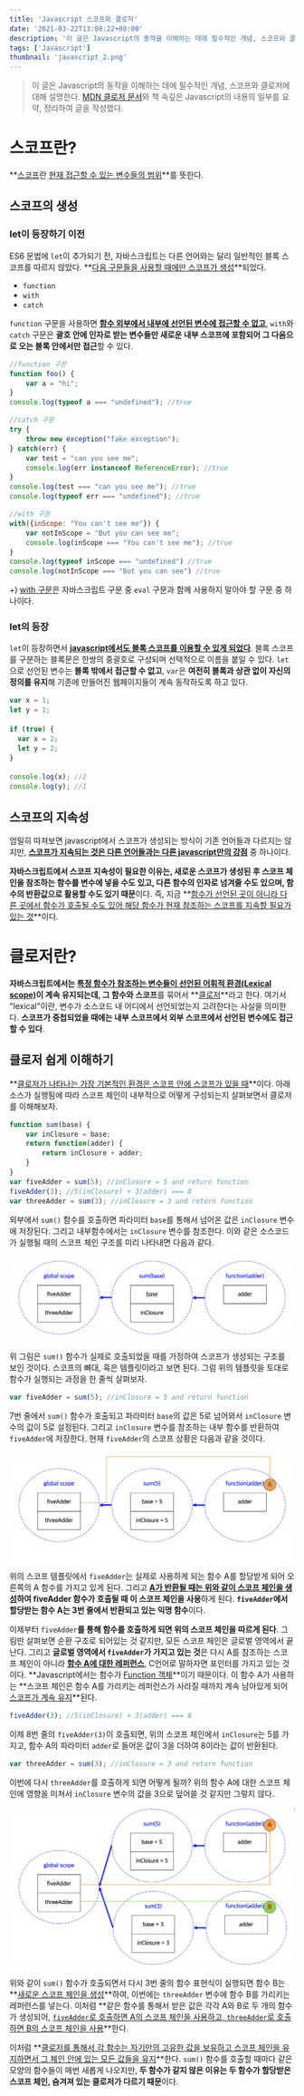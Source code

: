 ```yaml
---
title: 'Javascript 스코프와 클로저'
date: '2021-03-22T13:08:22+00:00'
description: '이 글은 Javascript의 동작을 이해하는 데에 필수적인 개념, 스코프와 클로저에 대해 설명한다.'
tags: ['Javascript']
thumbnail: 'javascript_2.png'
---
```


> 이 글은 Javascript의 동작을 이해하는 데에 필수적인 개념, 스코프와 클로저에 대해 설명한다. [MDN 클로저 문서](https://developer.mozilla.org/ko/docs/Web/JavaScript/Closures)와 책 속깊은 Javascript의 내용의 일부를 요약, 정리하여 글을 작성했다.

# 스코프란?

**<u>스코프</u>란 <u>현재 접근할 수 있는 변수들의 범위</u>**를 뜻한다.

## 스코프의 생성

### let이 등장하기 이전

ES6 문법에 `let`이 추가되기 전, 자바스크립트는 다른 언어와는 달리 일반적인 블록 스코프를 따르지 않았다. **<u>다음 구문들을 사용할 때에만 스코프가 생성</u>**되었다. 

- `function`
- `with`
- `catch`

`function` 구문을 사용하면 **<u>함수 외부에서 내부에 선언된 변수에 접근할 수 없고</u>**, `with`와 `catch` 구문은 **괄호 안에 인자로 받는 변수들만 새로운 내부 스코프에 포함되어 그 다음으로 오는 블록 안에서만 접근**할 수 있다.

```jsx
//function 구문
function foo() {
	var a = "hi";
}
console.log(typeof a === "undefined"); //true
```

```jsx
//catch 구문
try {
	throw new exception("fake exception");
} catch(err) {
	var test = "can you see me";
	console.log(err instanceof ReferenceError); //true	
}
console.log(test === "can you see me"); //true
console.log(typeof err === "undefined"); //true
```

```jsx
//with 구문
with({inScope: "You can't see me"}) {
	var notInScope = "But you can see me";
	console.log(inScope === "You can't see me"); //true
}
console.log(typeof inScope === "undefined") //true
console.log(notInScope === "But you can see") //true
```

+) [with 구문](https://developer.mozilla.org/ko/docs/Web/JavaScript/Reference/Statements/with)은 자바스크립트 구문 중 `eval` 구문과 함께 사용하지 말아야 할 구문 중 하나이다.

### let의 등장

`let`이 등장하면서 **<u>javascript에서도 블록 스코프를 이용할 수 있게 되었다</u>**. 블록 스코프를 구분하는 블록문은 한쌍의 중괄호로 구성되며 선택적으로 이름을 붙일 수 있다. `let`으로 선언된 변수는 **블록 밖에서 접근할 수 없고**, `var`은 **여전히 블록과 상관 없이 자신의 정의를 유지**해 기존에 만들어진 웹페이지들이 계속 동작하도록 하고 있다.

```jsx
var x = 1;
let y = 1;

if (true) {
  var x = 2;
  let y = 2;
}

console.log(x); //2
console.log(y); //1
```

## 스코프의 지속성

엄밀히 따져보면 javascript에서 스코프가 생성되는 방식이 기존 언어들과 다르지는 않지만, **<u>스코프가 지속되는 것은 다른 언어들과는 다른 javascript만의 강점</u>** 중 하나이다.

**자바스크립트에서 스코프 지속성이 필요한 이유는, 새로운 스코프가 생성된 후 스코프 체인을 참조하는 함수를 변수에 넣을 수도 있고, 다른 함수의 인자로 넘겨줄 수도 있으며, 함수의 반환값으로 활용할 수도 있기 때문**이다. 즉, 지금 **<u>함수가 선언된 곳이 아니라 다른 곳에서 함수가 호출될 수도 있어 해당 함수가 현재 참조하는 스코프를 지속할 필요가 있는 것</u>**이다.

# 클로저란?

**자바스크립트에서는 <u>특정 함수가 참조하는 변수들이 선언된 어휘적 환경(Lexical scope)</u>이 계속 유지되는데, 그 함수와 스코프**를 묶어서 **<u>클로저</u>**라고 한다. 여기서 "lexical"이란, 변수가 소스코드 내 어디에서 선언되었는지 고려한다는 사실을 의미한다. **스코프가 중첩되었을 때에는 내부 스코프에서 외부 스코프에서 선언된 변수에도 접근할 수 있다**.

## 클로저 쉽게 이해하기

**<u>클로저가 나타나는 가장 기본적인 환경은 스코프 안에 스코프가 있을 때</u>**이다. 아래 소스가 실행됨에 따라 스코프 체인이 내부적으로 어떻게 구성되는지 살펴보면서 클로저를 이해해보자.

```jsx
function sum(base) {
	var inClosure = base;
	return function(adder) {
		return inClosure + adder;
	}
}
var fiveAdder = sum(5); //inClosure = 5 and return function
fiveAdder(3); //5(inClosure) + 3(adder) === 8
var threeAdder = sum(3); //inClosure = 3 and return function
```

외부에서 `sum()` 함수를 호출하면 파라미터 `base`를 통해서 넘어온 값은 `inClosure` 변수에 저장된다. 그리고 내부함수에서는 `inClosure` 변수를 참조한다. 이와 같은 소스코드가 실행될 때의 스코프 체인 구조를 미리 나타내면 다음과 같다.

![javascript_2_1](javascript_2_1.png)

위 그림은 `sum()` 함수가 실제로 호출되었을 때를 가정하여 스코프가 생성되는 구조를 보인 것이다. 스코프의 뼈대, 혹은 템플릿이라고 보면 된다. 그럼 위의 템플릿을 토대로 함수가 실행되는 과정을 한 줄씩 살펴보자.

```jsx
var fiveAdder = sum(5); //inClosure = 5 and return function
```

7번 줄에서 `sum()` 함수가 호출되고 파라미터 `base`의 값은 5로 넘어와서 `inClosure` 변수의 값이 5로 설정된다. 그리고 `inClosure` 변수를 참조하는 내부 함수를 반환하여 `fiveAdder`에 저장한다. 현재 `fiveAdder`의 스코프 상황은 다음과 같을 것이다.

![javascript_2_2](javascript_2_2.png)

위의 스코프 템플릿에서 `fiveAdder`는 실제로 사용하게 되는 함수 A를 할당받게 되어 오른쪽의 A 함수를 가지고 있게 된다. 그리고 **<u>A가 반환될 때는 위와 같이 스코프 체인을 생성</u>하여 fiveAdder 함수가 호출될 때 이 스코프 체인을 사용**하게 된다. **`fiveAdder`에서 할당받는 함수 A는 3번 줄에서 반환되고 있는 익명 함수**이다. 

이제부터 `fiveAdder`**를 통해 함수를 호출하게 되면 위의 스코프 체인을 따르게 된다**. 그림만 살펴보면 순환 구조로 되어있는 것 같지만, 모든 스코프 체인은 글로벌 영역에서 끝난다. 그리고 **글로벌 영역에서 `fiveAdder`가 가지고 있는 것**은 다시 A를 참조하는 스코프 체인이 아니라 **<u>함수 A에 대한 레퍼런스</u>**, C언어로 말하자면 포인터를 가지고 있는 것이다. **Javascript에서는 함수가 [Function 객체](https://developer.mozilla.org/ko/docs/Web/JavaScript/Reference/Global_Objects/Function)**이기 때문이다. 이 함수 A가 사용하는 **스코프 체인은 함수 A를 가리키는 레퍼런스가 사라질 때까지 계속 남아있게 되어 <u>스코프가 계속 유지</u>**된다. 

```jsx
fiveAdder(3); //5(inClosure) + 3(adder) === 8
```

이제 8번 줄의 `fiveAdder(3)`이 호출되면, 위의 스코프 체인에서 `inClosure`는 5를 가지고, 함수 A의 파라미터 `adder`로 들어온 값이 3을 더하여 8이라는 값이 반환된다.

```jsx
var threeAdder = sum(3); //inClosure = 3 and return function
```

이번에 다시 `threeAdder`를 호출하게 되면 어떻게 될까? 위의 함수 A에 대한 스코프 체인에 영향을 미쳐서 `inClosure` 변수의 값을 3으로 덮어쓸 것 같지만 그렇지 않다.

![javascript_2_3](javascript_2_3.png)

위와 같이 `sum()` 함수가 호출되면서 다시 3번 줄의 함수 표현식이 실행되면 함수 B는 **<u>새로운 스코프 체인을 생성</u>**하여, 이번에는 `threeAdder` 변수에 함수 B를 가리키는 레퍼런스를 넣는다. 이처럼 **같은 함수를 통해서 받은 값은 각각 A와 B로 두 개의 함수가 생성되어, <u>`fiveAdder`로 호출하면 A의 스코프 체인을 사용하고, `threeAdder`로 호출하면 B의 스코프 체인을 사용</u>**한다.

이처럼 **<u>클로저를 통해서 각 함수는 자기만의 고유한 값을 보유하고 스코프 체인을 유지하면서 그 체인 안에 있는 모든 값들을 유지</u>**한다. `sum()` 함수를 호출할 때마다 같은 모양의 함수들이 매번 새롭게 나오지만, **두 함수가 같지 않은 이유는 두 함수가 할당받은 스코프 체인, 숨겨져 있는 클로저가 다르기 때문**이다.